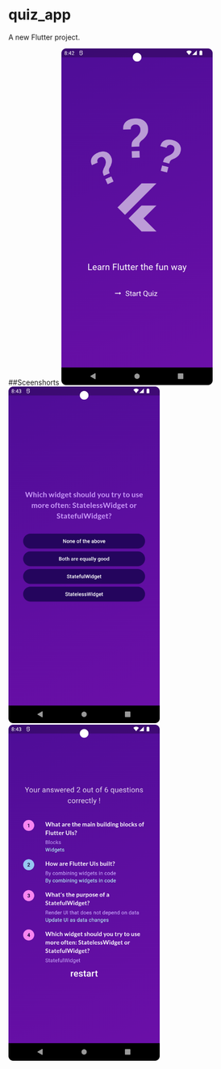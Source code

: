 # quiz_app

A new Flutter project.

##Sceenshorts
<img src="https://github.com/DuyNguoiLinh/quiz_app/blob/master/assets/image/main.png?raw=true" alt="main_Screen" width="300"/>
<img src="https://github.com/DuyNguoiLinh/quiz_app/blob/master/assets/image/question.png?raw=true" alt="main_Screen" width="300"/>
<img src="https://github.com/DuyNguoiLinh/quiz_app/blob/master/assets/image/results.png?raw=true" alt="main_Screen" width="300"/>
